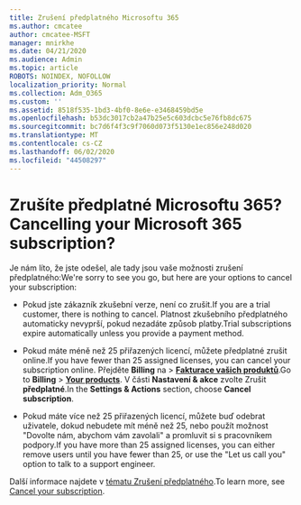 ```yaml
---
title: Zrušení předplatného Microsoftu 365
ms.author: cmcatee
author: cmcatee-MSFT
manager: mnirkhe
ms.date: 04/21/2020
ms.audience: Admin
ms.topic: article
ROBOTS: NOINDEX, NOFOLLOW
localization_priority: Normal
ms.collection: Adm_O365
ms.custom: ''
ms.assetid: 8518f535-1bd3-4bf0-8e6e-e3468459bd5e
ms.openlocfilehash: b53dc3017cb2a47b25e5c603dcbc5e76fb8dc675
ms.sourcegitcommit: bc7d6f4f3c9f7060d073f5130e1ec856e248d020
ms.translationtype: MT
ms.contentlocale: cs-CZ
ms.lasthandoff: 06/02/2020
ms.locfileid: "44508297"
---
```

# <a name="cancelling-your-microsoft-365-subscription"></a><span data-ttu-id="2a026-102">Zrušíte předplatné Microsoftu 365?</span><span class="sxs-lookup"><span data-stu-id="2a026-102">Cancelling your Microsoft 365 subscription?</span></span>

<span data-ttu-id="2a026-103">Je nám líto, že jste odešel, ale tady jsou vaše možnosti zrušení předplatného:</span><span class="sxs-lookup"><span data-stu-id="2a026-103">We're sorry to see you go, but here are your options to cancel your subscription:</span></span>
  
- <span data-ttu-id="2a026-104">Pokud jste zákazník zkušební verze, není co zrušit.</span><span class="sxs-lookup"><span data-stu-id="2a026-104">If you are a trial customer, there is nothing to cancel.</span></span> <span data-ttu-id="2a026-105">Platnost zkušebního předplatného automaticky nevyprší, pokud nezadáte způsob platby.</span><span class="sxs-lookup"><span data-stu-id="2a026-105">Trial subscriptions expire automatically unless you provide a payment method.</span></span>

- <span data-ttu-id="2a026-106">Pokud máte méně než 25 přiřazených licencí, můžete předplatné zrušit online.</span><span class="sxs-lookup"><span data-stu-id="2a026-106">If you have fewer than 25 assigned licenses, you can cancel your subscription online.</span></span> <span data-ttu-id="2a026-107">Přejděte **Billing** na \> **[Fakturace vašich produktů](https://go.microsoft.com/fwlink/p/?linkid=842054)**.</span><span class="sxs-lookup"><span data-stu-id="2a026-107">Go to **Billing** \> **[Your products](https://go.microsoft.com/fwlink/p/?linkid=842054)**.</span></span> <span data-ttu-id="2a026-108">V části **Nastavení & akce** zvolte Zrušit **předplatné**.</span><span class="sxs-lookup"><span data-stu-id="2a026-108">In the **Settings & Actions** section, choose **Cancel subscription**.</span></span>

- <span data-ttu-id="2a026-109">Pokud máte více než 25 přiřazených licencí, můžete buď odebrat uživatele, dokud nebudete mít méně než 25, nebo použít možnost "Dovolte nám, abychom vám zavolali" a promluvit si s pracovníkem podpory.</span><span class="sxs-lookup"><span data-stu-id="2a026-109">If you have more than 25 assigned licenses, you can either remove users until you have fewer than 25, or use the "Let us call you" option to talk to a support engineer.</span></span>

<span data-ttu-id="2a026-110">Další informace najdete v [tématu Zrušení předplatného](https://docs.microsoft.com/microsoft-365/commerce/subscriptions/cancel-your-subscription).</span><span class="sxs-lookup"><span data-stu-id="2a026-110">To learn more, see [Cancel your subscription](https://docs.microsoft.com/microsoft-365/commerce/subscriptions/cancel-your-subscription).</span></span>